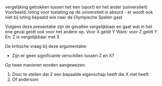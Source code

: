  vergelijking getrokken tussen het een (sport) en het ander (universiteit) Voorbeeld: loting voor toelating op de universiteit is absurd - er wordt ook niet bij loting bepaald wie naar de Olympische Spelen gaat 

Volgens deze presentatie zijn de gevallen vergelijkbaar en gaat wat in het ene geval geldt ook voor het andere op. 
Voor X geldt Y 
Want: voor Z geldt Y 
En: Z is vergelijkbaar met X 

De kritische vraag bij deze argumentatie: 
- Zijn er geen significante verschillen tussen Z en X? 

Op twee manieren worden aangewezen: 
1. Door te stellen dat Z een bepaalde eigenschap heeft die X niet heeft 
2. Of andersom